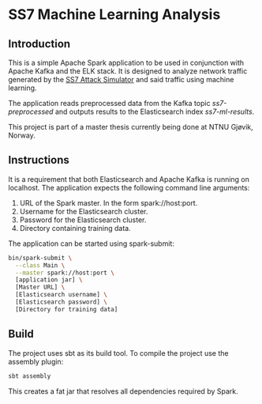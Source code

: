 # SS7 Machine Learning Analysis

## Introduction
This is a simple Apache Spark application to be used in conjunction with Apache
Kafka and the ELK stack. It is designed to analyze network traffic generated by
the [SS7 Attack Simulator](https://github.com/polarking/jss7-attack-simulator)
and said traffic using machine learning.

The application reads preprocessed data from the Kafka topic *ss7-preprocessed*
and outputs results to the Elasticsearch index *ss7-ml-results*.

This project is part of a master thesis currently being done at NTNU Gjøvik,
Norway.

## Instructions
It is a requirement that both Elasticsearch and Apache Kafka is running on
localhost. The application expects the following command line arguments:

1. URL of the Spark master. In the form spark://host:port.
2. Username for the Elasticsearch cluster.
3. Password for the Elasticsearch cluster.
4. Directory containing training data.

The application can be started using spark-submit:

```bash
bin/spark-submit \
  --class Main \
  --master spark://host:port \
  [application jar] \
  [Master URL] \
  [Elasticsearch username] \
  [Elasticsearch password] \
  [Directory for training data]
```

## Build
The project uses sbt as its build tool. To compile the project use the assembly plugin:

```bash
sbt assembly
```

This creates a fat jar that resolves all dependencies required by Spark.
